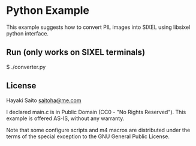 Python Example
==============

This example suggests how to convert PIL images into SIXEL using libsixel python interface.


Run (only works on SIXEL terminals)
-----------------------------------

  $ ./converter.py


License
--------
Hayaki Saito <saitoha@me.com>

I declared main.c is in Public Domain (CC0 - "No Rights Reserved").
This example is offered AS-IS, without any warranty.

Note that some configure scripts and m4 macros are distributed under the terms
of the special exception to the GNU General Public License.

